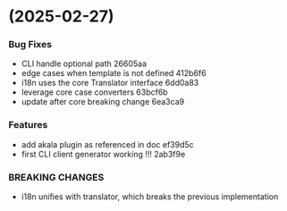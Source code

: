 #  (2025-02-27)


### Bug Fixes

* CLI handle optional path 26605aa
* edge cases when template is not defined 412b6f6
* i18n uses the core Translator interface 6dd0a83
* leverage core case converters 63bcf6b
* update after core breaking change 6ea3ca9


### Features

* add akala plugin as referenced in doc ef39d5c
* first CLI client generator working !!! 2ab3f9e


### BREAKING CHANGES

* i18n unifies with translator, which breaks the previous implementation



